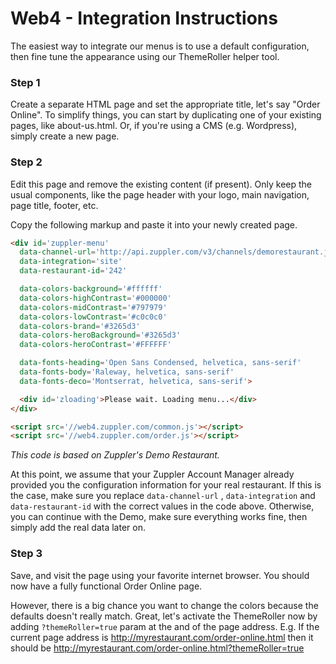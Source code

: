 # Web4 - Integration Instructions

The easiest way to integrate our menus is to use a default configuration, then fine tune the appearance using our ThemeRoller helper tool.

### Step 1

Create a separate HTML page and set the appropriate title, let's say "Order Online". To simplify things, you can start by duplicating one of your existing pages, like about-us.html. Or, if you're using a CMS \(e.g. Wordpress\), simply create a new page.

### Step 2

Edit this page and remove the existing content \(if present\). Only keep the usual components, like the page header with your logo, main navigation, page title, footer, etc. 

Copy the following markup and paste it into your newly created page.

```html
<div id='zuppler-menu'
  data-channel-url='http://api.zuppler.com/v3/channels/demorestaurant.json'
  data-integration='site'
  data-restaurant-id='242'

  data-colors-background='#ffffff'
  data-colors-highContrast='#000000'
  data-colors-midContrast='#797979'
  data-colors-lowContrast='#c0c0c0'
  data-colors-brand='#3265d3'
  data-colors-heroBackground='#3265d3'
  data-colors-heroContrast='#FFFFFF'

  data-fonts-heading='Open Sans Condensed, helvetica, sans-serif'
  data-fonts-body='Raleway, helvetica, sans-serif'
  data-fonts-deco='Montserrat, helvetica, sans-serif'>

  <div id='zloading'>Please wait. Loading menu...</div>
</div>

<script src='//web4.zuppler.com/common.js'></script>
<script src='//web4.zuppler.com/order.js'></script>
```

_This code is based on Zuppler's Demo Restaurant._

At this point, we assume that your Zuppler Account Manager already provided you the configuration information for your real restaurant. If this is the case, make sure you replace `data-channel-url` , `data-integration` and `data-restaurant-id` with the correct values in the code above. Otherwise, you can continue with the Demo, make sure everything works fine, then simply add the real data later on.

### Step 3

Save, and visit the page using your favorite internet browser. You should now have a fully functional Order Online page. 

However, there is a big chance you want to change the colors because the defaults doesn't really match. Great, let's activate the ThemeRoller now by adding `?themeRoller=true` param at the and of the page address. E.g. If the current page address is http://myrestaurant.com/order-online.html then it should be http://myrestaurant.com/order-online.html?themeRoller=true



